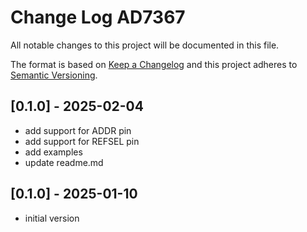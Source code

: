 # Change Log AD7367

All notable changes to this project will be documented in this file.

The format is based on [Keep a Changelog](http://keepachangelog.com/)
and this project adheres to [Semantic Versioning](http://semver.org/).


## [0.1.0] - 2025-02-04
- add support for ADDR pin
- add support for REFSEL pin
- add examples
- update readme.md


## [0.1.0] - 2025-01-10
- initial version

